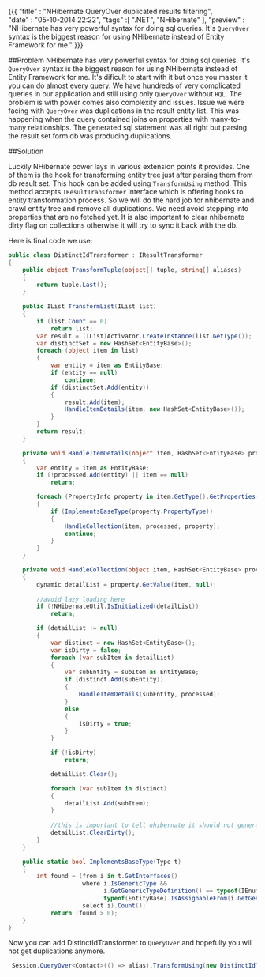 ﻿{{{
    "title"    : "NHibernate QueryOver duplicated results filtering",  
    "date"     : "05-10-2014 22:22",
	"tags"	   :[ ".NET", "NHibernate" ],
	"preview"  : "NHibernate has very powerful syntax for doing sql queries. It's `QueryOver` syntax is the biggest reason for using NHibernate instead of Entity Framework for me."
}}}

##Problem
NHibernate has very powerful syntax for doing sql queries. It's `QueryOver` syntax is the biggest reason for using NHibernate instead of Entity Framework for me. It's dificult to start with it but once you master it you can do almost every query. We have hundreds of very complicated queries in our application and still using only `QueryOver` without `HQL`. The problem is with power comes also complexity and issues. Issue we were facing with `QueryOver` was duplications in the result entity list. This was happening when the query contained joins on properties with many-to-many relationships. The generated sql statement was all right but parsing the result set form db was producing duplications.

##Solution

Luckily NHibernate power lays in various extension points it provides. One of them is the hook for transforming entity tree just after parsing them from db result set. This hook can be added using `TransformUsing` method. This method accepts `IResultTransformer` interface which is offering hooks to entity transformation process. So we will do the hard job for nhibernate and crawl entity tree and remove all duplications. We need avoid stepping into properties that are no fetched yet. It is also important to clear nhibernate dirty flag on collections otherwise it will try to sync it back with the db.

Here is final code we use:
```csharp
public class DistinctIdTransformer : IResultTransformer
{
    public object TransformTuple(object[] tuple, string[] aliases)
    {
        return tuple.Last();
    }
    
    public IList TransformList(IList list)
    {
        if (list.Count == 0)
            return list;
        var result = (IList)Activator.CreateInstance(list.GetType());
        var distinctSet = new HashSet<EntityBase>();
        foreach (object item in list)
        {
            var entity = item as EntityBase;
            if (entity == null)
                continue;
            if (distinctSet.Add(entity))
            {
                result.Add(item);
                HandleItemDetails(item, new HashSet<EntityBase>());
            }
        }
        return result;
    }

    private void HandleItemDetails(object item, HashSet<EntityBase> processed)
    {
        var entity = item as EntityBase;
        if (!processed.Add(entity) || item == null)
            return;

        foreach (PropertyInfo property in item.GetType().GetProperties())
        {
            if (ImplementsBaseType(property.PropertyType))
            {
                HandleCollection(item, processed, property);
                continue;
            }
        }
    }

    private void HandleCollection(object item, HashSet<EntityBase> processed, PropertyInfo property)
    {
        dynamic detailList = property.GetValue(item, null);
        
        //avoid lazy loading here
        if (!NHibernateUtil.IsInitialized(detailList))
            return;

        if (detailList != null)
        {
            var distinct = new HashSet<EntityBase>();
            var isDirty = false;
            foreach (var subItem in detailList)
            {
                var subEntity = subItem as EntityBase;
                if (distinct.Add(subEntity))
                {
                    HandleItemDetails(subEntity, processed);
                }
                else
                {
                    isDirty = true;
                }
            }

            if (!isDirty)
                return;

            detailList.Clear();

            foreach (var subItem in distinct)
            {
                detailList.Add(subItem);
            }
            
            //this is important to tell nhibernate it should not generate any udates
            detailList.ClearDirty();
        }
    }

    public static bool ImplementsBaseType(Type t)
    {
        int found = (from i in t.GetInterfaces()
                     where i.IsGenericType &&
                           i.GetGenericTypeDefinition() == typeof(IEnumerable<>) &&
                           typeof(EntityBase).IsAssignableFrom(i.GetGenericArguments()[0])
                     select i).Count();
            return (found > 0);
    }
}
```

Now you can add DistinctIdTransformer to `QueryOver` and hopefully you will not get duplications anymore.
```csharp
 Session.QueryOver<Contact>(() => alias).TransformUsing(new DistinctIdTransformer());
```